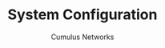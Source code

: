 ---
title: System Configuration
author: Cumulus Networks
weight: 15
aliases:
 - /display/CL321/System+Configuration
 - /pages/viewpage.action?pageId=5126746
pageID: 5126746
---